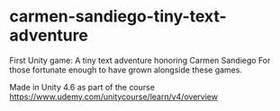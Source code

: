 # carmen-sandiego-tiny-text-adventure
First Unity game: A tiny text adventure honoring Carmen Sandiego
For those fortunate enough to have grown alongside these games.

Made in Unity 4.6 as part of the course https://www.udemy.com/unitycourse/learn/v4/overview
